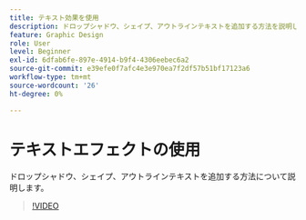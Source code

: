 ```yaml
---
title: テキスト効果を使用
description: ドロップシャドウ、シェイプ、アウトラインテキストを追加する方法を説明します
feature: Graphic Design
role: User
level: Beginner
exl-id: 6dfab6fe-897e-4914-b9f4-4306eebec6a2
source-git-commit: e39efe0f7afc4e3e970ea7f2df57b51bf17123a6
workflow-type: tm+mt
source-wordcount: '26'
ht-degree: 0%

---
```


# テキストエフェクトの使用

ドロップシャドウ、シェイプ、アウトラインテキストを追加する方法について説明します。

>[!VIDEO](https://video.tv.adobe.com/v/3420222?quality=12&learn=on&hidetitle=true)
